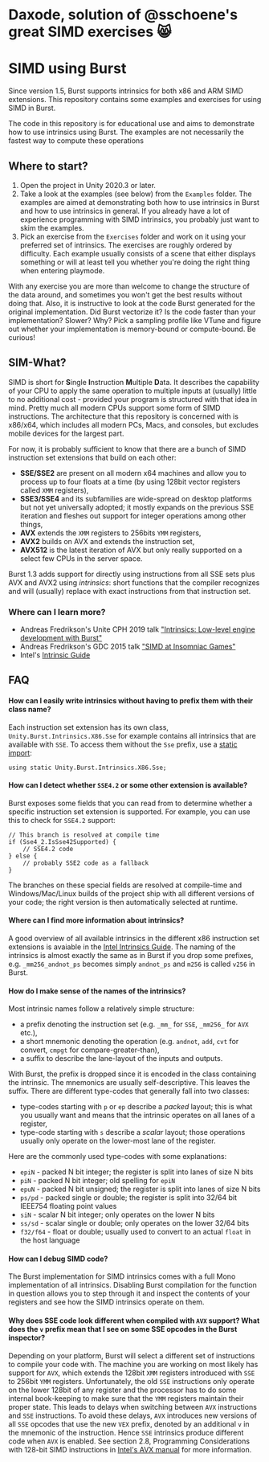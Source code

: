 # Daxode, solution of @sschoene's great SIMD exercises 😸

# SIMD using Burst
Since version 1.5, Burst supports intrinsics for both x86 and ARM SIMD extensions. This repository contains some examples and exercises for using SIMD in Burst.

The code in this repository is for educational use and aims to demonstrate how to use intrinsics using Burst. The examples are not necessarily the fastest way to compute these operations

## Where to start?
 1. Open the project in Unity 2020.3 or later.
 2. Take a look at the examples (see below) from the `Examples` folder. The examples are aimed at demonstrating both how to use intrinsics in Burst and how to use intrinsics in general. If you already have a lot of experience programming with SIMD intrinsics, you probably just want to skim the examples.
 3. Pick an exercise from the `Exercises` folder and work on it using your preferred set of intrinsics. The exercises are roughly ordered by difficulty. Each example usually consists of a scene that either displays something or will at least tell you whether you're doing the right thing when entering playmode.

With any exercise you are more than welcome to change the structure of the data around, and sometimes you won't get the best results without doing that. Also, it is instructive to look at the code Burst generated for the original implementation. Did Burst vectorize it? Is the code faster than your implementation? Slower? Why? Pick a sampling profile like VTune and figure out whether your implementation is memory-bound or compute-bound. Be curious!

## SIM-What?
SIMD is short for **S**ingle **I**nstruction **M**ultiple **D**ata. It describes the capability of your CPU to apply the same operation to multiple inputs at (usually) little to no additional cost - provided your program is structured with that idea in mind. Pretty much all modern CPUs support some form of SIMD instructions. The architecture that this repository is concerned with is x86/x64, which includes all modern PCs, Macs, and consoles, but excludes mobile devices for the largest part.

For now, it is probably sufficient to know that there are a bunch of SIMD instruction set extensions that build on each other:
 * **SSE/SSE2** are present on all modern x64 machines and allow you to process up to four floats at a time (by using 128bit vector registers called `XMM` registers),
 * **SSE3/SSE4** and its subfamilies are wide-spread on desktop platforms but not yet universally adopted; it mostly expands on the previous SSE iteration and fleshes out support for integer operations among other things,
 * **AVX** extends the `XMM` registers to 256bits `YMM` registers,
 * **AVX2** builds on AVX and extends the instruction set,
 * **AVX512** is the latest iteration of AVX but only really supported on a select few CPUs in the server space.

Burst 1.3 adds support for directly using instructions from all SSE sets plus AVX and AVX2 using *intrinsics*: short functions that the compiler recognizes and will (usually) replace with exact instructions from that instruction set.

### Where can I learn more?
 * Andreas Fredrikson's Unite CPH 2019 talk ["Intrinsics: Low-level engine development with Burst"](https://www.youtube.com/watch?v=BpwvXkoFcp8)
 * Andreas Fredrikson's GDC 2015 talk ["SIMD at Insomniac Games"](https://www.gdcvault.com/play/1022248/SIMD-at-Insomniac-Games-How)
 * Intel's [Intrinsic Guide](https://software.intel.com/sites/landingpage/IntrinsicsGuide/)

## FAQ

#### How can I easily write intrinsics without having to prefix them with their class name?
Each instruction set extension has its own class, `Unity.Burst.Intrinsics.X86.Sse` for example contains all intrinsics that are available with `SSE`. To access them without the `Sse` prefix, use a [static import](https://docs.microsoft.com/en-us/dotnet/csharp/language-reference/keywords/using-static): 
```
using static Unity.Burst.Intrinsics.X86.Sse;
```

#### How can I detect whether `SSE4.2` or some other extension is available?
Burst exposes some fields that you can read from to determine whether a specific instruction set extension is supported. For example, you can use this to check for `SSE4.2` support:

```
// This branch is resolved at compile time
if (Sse4_2.IsSse42Supported) {
    // SSE4.2 code
} else {
    // probably SSE2 code as a fallback
}
```
The branches on these special fields are resolved at compile-time and Windows/Mac/Linux builds of the project ship with all different versions of your code; the right version is then automatically selected at runtime.

#### Where can I find more information about intrinsics?
A good overview of all available intrinsics in the different x86 instruction set extensions is avaiable in the [Intel Intrinsics Guide](https://software.intel.com/sites/landingpage/IntrinsicsGuide/). The naming of the intrinsics is almost exactly the same as in Burst if you drop some prefixes, e.g. `_mm256_andnot_ps` becomes simply `andnot_ps` and `m256` is called `v256` in Burst.

#### How do I make sense of the names of the intrinsics?
Most intrinsic names follow a relatively simple structure:
 * a prefix denoting the instruction set (e.g. `_mm_` for `SSE`, `_mm256_` for `AVX` etc.),
 * a short mnemonic denoting the operation (e.g. `andnot`, `add`, `cvt` for convert, `cmpgt` for compare-greater-than),
 * a suffix to describe the lane-layout of the inputs and outputs.

With Burst, the prefix is dropped since it is encoded in the class containing the intrinsic. The mnemonics are usually self-descriptive. This leaves the suffix. There are different type-codes that generally fall into two classes:
 * type-codes starting with `p` or `ep` describe a _packed_ layout; this is what you usually want and means that the intrinsic operates on all lanes of a register,
 * type-code starting with `s` describe a _scalar_ layout; those operations usually only operate on the lower-most lane of the register.

Here are the commonly used type-codes with some explanations:

 * `epiN` - packed N bit integer; the register is split into lanes of size N bits
 * `piN` - packed N bit integer; old spelling for `epiN`
 * `epuN` - packed N bit unsigned; the register is split into lanes of size N bits
 * `ps/pd` - packed single or double; the register is split into 32/64 bit IEEE754 floating point values
 * `siN` - scalar N bit integer; only operates on the lower N bits
 * `ss/sd` - scalar single or double; only operates on the lower 32/64 bits
 * `f32/f64` - float or double; usually used to convert to an actual `float` in the host language

#### How can I debug SIMD code?
The Burst implementation for SIMD intrinsics comes with a full Mono implementation of all intrinsics. Disabling Burst compilation for the function in question allows you to step through it and inspect the contents of your registers and see how the SIMD intrinsics operate on them.

#### Why does SSE code look different when compiled with `AVX` support? What does the `v` prefix mean that I see on some SSE opcodes in the Burst inspector?
Depending on your platform, Burst will select a different set of instructions to compile your code with. The machine you are working on most likely has support for `AVX`, which extends the 128bit `XMM` registers introduced with `SSE` to 256bit `YMM` registers. Unfortunately, the old `SSE` instructions only operate on the lower 128bit of any register and the processor has to do some internal book-keeping to make sure that the `YMM` registers maintain their proper state. This leads to delays when switching between `AVX` instructions and `SSE` instructions. To avoid these delays, `AVX` introduces new versions of all `SSE` opcodes that use the new `VEX` prefix, denoted by an additional `v` in the mnemonic of the instruction. Hence `SSE` intrinsics produce different code when `AVX` is enabled. See section 2.8, Programming Considerations with 128-bit SIMD instructions in [Intel's AVX manual](https://software.intel.com/sites/default/files/4f/5b/36945) for more information.
